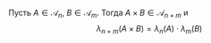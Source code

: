Пусть $A \in \mathcal{A}_{n}$, $B \in \mathcal{A}_{m}$. Тогда $A \times B \in \mathcal{A}_{n + m}$ и
$$
\lambda_{n + m} (A \times B) = \lambda_{n} (A) \cdot \lambda_{m}(B)
$$
